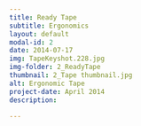 ```yaml
---
title: Ready Tape
subtitle: Ergonomics
layout: default
modal-id: 2
date: 2014-07-17
img: TapeKeyshot.228.jpg
img-folder: 2_ReadyTape
thumbnail: 2_Tape thumbnail.jpg
alt: Ergonomic Tape
project-date: April 2014
description: 

---
```

